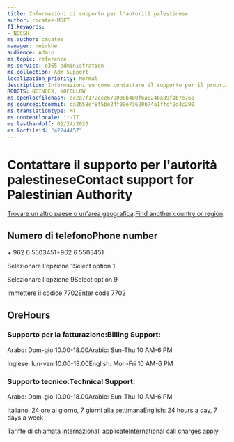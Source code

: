 ```yaml
---
title: Informazioni di supporto per l'autorità palestinese
author: cmcatee-MSFT
f1.keywords:
- NOCSH
ms.author: cmcatee
manager: mnirkhe
audience: Admin
ms.topic: reference
ms.service: o365-administration
ms.collection: Adm_Support
localization_priority: Normal
description: Informazioni su come contattare il supporto per il proprio paese o area geografica.
ROBOTS: NOINDEX, NOFOLLOW
ms.openlocfilehash: ec2a7f172cee679008b400f6a824ba89f1b7e760
ms.sourcegitcommit: ca2b58ef8f5be24f09e73620b74a1ffcf2d4c290
ms.translationtype: MT
ms.contentlocale: it-IT
ms.lasthandoff: 02/24/2020
ms.locfileid: "42244457"
---
```

# <a name="contact-support-for-palestinian-authority"></a><span data-ttu-id="8d2bc-103">Contattare il supporto per l'autorità palestinese</span><span class="sxs-lookup"><span data-stu-id="8d2bc-103">Contact support for Palestinian Authority</span></span>

<span data-ttu-id="8d2bc-104">[Trovare un altro paese o un'area geografica](../contact-support-for-business-products.md).</span><span class="sxs-lookup"><span data-stu-id="8d2bc-104">[Find another country or region](../contact-support-for-business-products.md).</span></span>

## <a name="phone-number"></a><span data-ttu-id="8d2bc-105">Numero di telefono</span><span class="sxs-lookup"><span data-stu-id="8d2bc-105">Phone number</span></span>
<span data-ttu-id="8d2bc-106">+ 962 6 5503451</span><span class="sxs-lookup"><span data-stu-id="8d2bc-106">+962 6 5503451</span></span>

<span data-ttu-id="8d2bc-107">Selezionare l'opzione 1</span><span class="sxs-lookup"><span data-stu-id="8d2bc-107">Select option 1</span></span>

<span data-ttu-id="8d2bc-108">Selezionare l'opzione 9</span><span class="sxs-lookup"><span data-stu-id="8d2bc-108">Select option 9</span></span>

<span data-ttu-id="8d2bc-109">Immettere il codice 7702</span><span class="sxs-lookup"><span data-stu-id="8d2bc-109">Enter code 7702</span></span>

## <a name="hours"></a><span data-ttu-id="8d2bc-110">Ore</span><span class="sxs-lookup"><span data-stu-id="8d2bc-110">Hours</span></span>
### <a name="billing-support"></a><span data-ttu-id="8d2bc-111">Supporto per la fatturazione:</span><span class="sxs-lookup"><span data-stu-id="8d2bc-111">Billing Support:</span></span>

<span data-ttu-id="8d2bc-112">Arabo: Dom-gio 10.00-18.00</span><span class="sxs-lookup"><span data-stu-id="8d2bc-112">Arabic: Sun-Thu 10 AM-6 PM</span></span>

<span data-ttu-id="8d2bc-113">Inglese: lun-ven 10.00-18.00</span><span class="sxs-lookup"><span data-stu-id="8d2bc-113">English: Mon-Fri 10 AM-6 PM</span></span>

### <a name="technical-support"></a><span data-ttu-id="8d2bc-114">Supporto tecnico:</span><span class="sxs-lookup"><span data-stu-id="8d2bc-114">Technical Support:</span></span>

<span data-ttu-id="8d2bc-115">Arabo: Dom-gio 10.00-18.00</span><span class="sxs-lookup"><span data-stu-id="8d2bc-115">Arabic: Sun-Thu 10 AM-6 PM</span></span>

<span data-ttu-id="8d2bc-116">Italiano: 24 ore al giorno, 7 giorni alla settimana</span><span class="sxs-lookup"><span data-stu-id="8d2bc-116">English: 24 hours a day, 7 days a week</span></span>

<span data-ttu-id="8d2bc-117">Tariffe di chiamata internazionali applicate</span><span class="sxs-lookup"><span data-stu-id="8d2bc-117">International call charges apply</span></span>